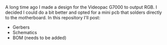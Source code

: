 A long time ago I made a design for the Videopac G7000 to output RGB. I decided I could do a bit better and opted for a mini pcb that solders directly to the motherboard. In this repository I'll post:

- Gerbers
- Schematics
- BOM (needs to be added)
